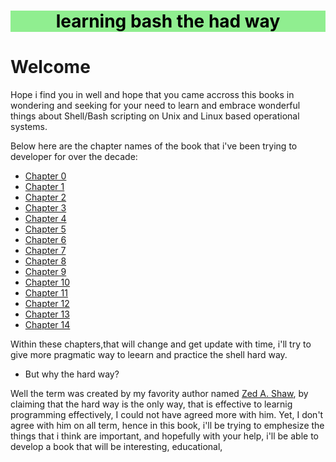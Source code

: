 <center style='background-color:lightgreen'>
<h1 style='color:black'>learning bash the had way</h1>
</center>

# Welcome
Hope i find you in well and hope that you came accross this books in wondering and seeking for your need to learn and embrace wonderful things about Shell/Bash scripting on Unix and Linux based operational systems.

Below here are the chapter names of the book that i've been trying to developer for over the decade:

- [Chapter 0](01_hello_world/README.md)
- [Chapter 1](02_in_out_and_through/README.md)
- [Chapter 2](03_looping_and_branching/README.md)
- [Chapter 3](04_cmd_parsing_and_parsing/README.md)
- [Chapter 4](05_parameters_and_variables/README.md)
- [Chapter 5](06_functions/README.md)
- [Chapter 6](07_string_manipulation/README.md)
- [Chapter 7](08_file_operations_and_cmds/README.md)
- [Chapter 8](09_reserved_words_and_builtins/README.md)
- [Chapter 9](10_writing_bug_free/README.md)
- [Chapter 10](11_programming_for_the_cmd/README.md)
- [Chapter 11](12_runtime_conf/README.md)
- [Chapter 12](13_data_processing/README.md)
- [Chapter 13](14_scripting_the_screen/README.md)
- [Chapter 14](15_entry_level_programming/README.md)

Within these chapters,that will change and get update with time, i'll try to give more pragmatic way to leearn and practice the shell hard way.
- But why the hard way?
  
Well the term was created by my favority author named [Zed A. Shaw](https://learncodethehardway.com), by claiming that the hard way is the only way, that is effective to learnig programming effectively, I could not have agreed more with him. Yet, I don't agree with him on all term, hence in this book, i'll be trying to emphesize the things that i think are important, and hopefully with your help, i'll be able to develop a book that will be interesting, educational, 
